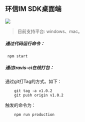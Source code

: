 ## 环信IM SDK桌面端

![](https://travis-ci.com/easemob/oa-pc.svg?token=Mu42bpYYtyGrvbzPi4HT&branch=master)

>目前支持平台: windows、mac。

##### 通过代码运行命令：

```
 npm start
```

##### 通过travis-ci在线打包：
通过git打Tag的方式。如下：

```
	git tag -a v1.0.2
	git push origin v1.0.2
```

触发的命令为：

```
	npm run production
```
